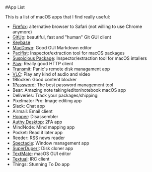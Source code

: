 #App List

This is a list of macOS apps that I find really useful:

 - [Firefox](https://www.mozilla.org/en-US/firefox/): alternative browser to Safari (not willing to use Chrome anymore)
 - [GitUp](https://gitup.co): beautiful, fast and "human" Git GUI client
 - [Keybase](https://keybase.io)
 - [MacDown](https://macdown.uranusjr.com): Good GUI Markdown editor
 - [Pacifist](https://www.charlessoft.com): Inspector/extraction tool for macOS packages
 - [Suspicious Package](https://www.mothersruin.com/software/SuspiciousPackage/): Inspector/extraction tool for macOS intallers
 - [Paw](https://paw.cloud): Really good HTTP client
 - [Transmit](https://www.panic.com/transmit/): Panic's remote disk managament app
 - [VLC](https://www.videolan.org/vlc/): Play any kind of audio and video
 - 1Blocker: Good content blocker
 - [1Password](https://1password.com): The best password management tool
 - Bear: Amazing note taking/editor/notebook macOS app
 - Deliveries: Track your packages/shipping
 - Pixelmator Pro: Image editing app
 - Slack: Chat app
 - Airmail: Email client
 - [Hopper](https://www.hopperapp.com): Disassembler
 - [Authy Desktop](https://authy.com): 2FA app
 - MindNode: Mind mapping app
 - Pocket: Read it later app
 - Reeder: RSS news reader
 - [Spectacle](https://www.spectacleapp.com): Window management app
 - [SuperDuper!](https://www.shirt-pocket.com/SuperDuper/SuperDuperDescription.html): Disk cloner app
 - [TextMate](https://github.com/textmate/textmate): macOS GUI editor
 - [Textual](https://www.codeux.com/textual/): IRC client
 - Things: Stunning To Do app